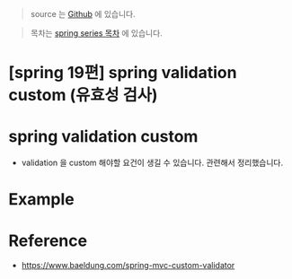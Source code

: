> source 는 [Github](https://github.com/leechoongyon/spring-boot-example-3.0.1) 에 있습니다.



> 목차는 [spring series 목차](https://insanelysimple.tistory.com/category/Spring/series) 에 있습니다.



# [spring 19편] spring validation custom (유효성 검사)



# spring validation custom

- validation 을 custom 해야할 요건이 생길 수 있습니다. 관련해서 정리했습니다.






# Example

<script src="https://gist.github.com/leechoongyon/1791ad9a08bf78c17eccc68968ab25c4.js"></script>



# Reference

- https://www.baeldung.com/spring-mvc-custom-validator

